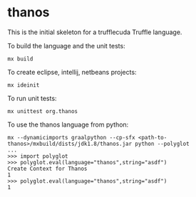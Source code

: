 # thanos



This is the initial skeleton for a trufflecuda Truffle language.

To build the language and the unit tests:
```
mx build
```

To create eclipse, intellij, netbeans projects:
```
mx ideinit
```

To run unit tests:
```
mx unittest org.thanos
```

To use the thanos language from python:
```
mx --dynamicimports graalpython --cp-sfx <path-to-thanos>/mxbuild/dists/jdk1.8/thanos.jar python --polyglot
...
>>> import polyglot
>>> polyglot.eval(language="thanos",string="asdf")
Create Context for Thanos
1
>>> polyglot.eval(language="thanos",string="asdf")
1
```
